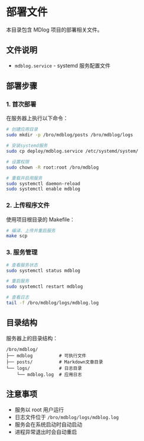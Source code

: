 # 部署文件

本目录包含 MDlog 项目的部署相关文件。

## 文件说明

- `mdblog.service` - systemd 服务配置文件

## 部署步骤

### 1. 首次部署

在服务器上执行以下命令：

```bash
# 创建应用目录
sudo mkdir -p /bro/mdblog/posts /bro/mdblog/logs

# 安装systemd服务
sudo cp deploy/mdblog.service /etc/systemd/system/

# 设置权限
sudo chown -R root:root /bro/mdblog

# 重载并启用服务
sudo systemctl daemon-reload
sudo systemctl enable mdblog
```

### 2. 上传程序文件

使用项目根目录的 Makefile：

```bash
# 编译、上传并重启服务
make scp
```

### 3. 服务管理

```bash
# 查看服务状态
sudo systemctl status mdblog

# 重启服务
sudo systemctl restart mdblog

# 查看日志
tail -f /bro/mdblog/logs/mdblog.log
```

## 目录结构

服务器上的目录结构：

```
/bro/mdblog/
├── mdblog          # 可执行文件
├── posts/          # Markdown文章目录
└── logs/           # 日志目录
    └── mdblog.log  # 应用日志
```

## 注意事项

- 服务以 root 用户运行
- 日志文件位于 `/bro/mdblog/logs/mdblog.log`
- 服务会在系统启动时自动启动
- 进程异常退出时会自动重启

